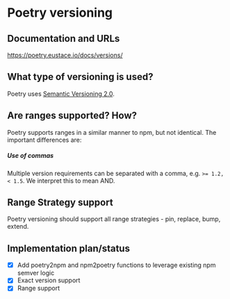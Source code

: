 # Poetry versioning

## Documentation and URLs

https://poetry.eustace.io/docs/versions/

## What type of versioning is used?

Poetry uses [Semantic Versioning 2.0](https://semver.org).

## Are ranges supported? How?

Poetry supports ranges in a similar manner to npm, but not identical. The important differences are:

##### Use of commas

Multiple version requirements can be separated with a comma, e.g. `>= 1.2, < 1.5`. We interpret this to mean AND.

## Range Strategy support

Poetry versioning should support all range strategies - pin, replace, bump, extend.

## Implementation plan/status

- [x] Add poetry2npm and npm2poetry functions to leverage existing npm semver logic
- [x] Exact version support
- [x] Range support
